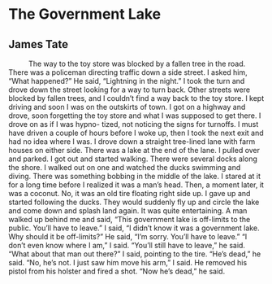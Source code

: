 # The Government Lake
## James Tate
          The way to the toy store was blocked by a fallen tree
in the road. There was a policeman directing traffic down a
side street. I asked him, “What happened?” He said, “Lightning
in the night.” I took the turn and drove down the street
looking for a way to turn back. Other streets were blocked by
fallen trees, and I couldn’t find a way back to the toy store.
I kept driving and soon I was on the outskirts of town. I
got on a highway and drove, soon forgetting the toy store and
what I was supposed to get there. I drove on as if I was hypno-
tized, not noticing the signs for turnoffs. I must have driven
a couple of hours before I woke up, then I took the next exit
and had no idea where I was. I drove down a straight tree-lined
lane with farm houses on either side. There was a lake at the
end of the lane. I pulled over and parked. I got out and
started walking. There were several docks along the shore.
I walked out on one and watched the ducks swimming and diving.
There was something bobbing in the middle of the lake. I stared
at it for a long time before I realized it was a man’s head.
Then, a moment later, it was a coconut. No, it was an old tire
floating right side up. I gave up and started following the
ducks. They would suddenly fly up and circle the lake and
come down and splash land again. It was quite entertaining.
A man walked up behind me and said, “This government lake is
off-limits to the public. You’ll have to leave.” I said,
“I didn’t know it was a government lake. Why should it be
off-limits?” He said, “I’m sorry. You’ll have to leave.”
“I don’t even know where I am,” I said. “You’ll still have
to leave,” he said. “What about that man out there?” I said,
pointing to the tire. “He’s dead,” he said. “No, he’s not.
I just saw him move his arm,” I said. He removed his pistol from
his holster and fired a shot. “Now he’s dead,” he said.
